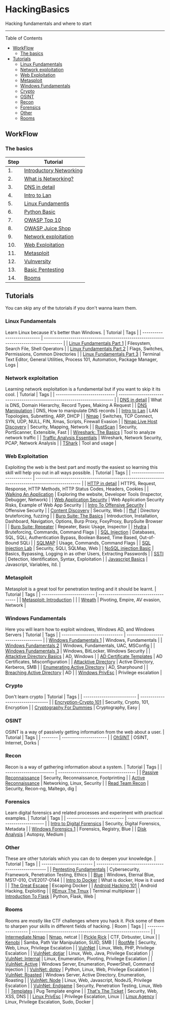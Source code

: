 <h1>HackingBasics</h1>
Hacking fundamentals and where to start

---
Table of Contents
- [WorkFlow](#workflow)
  - [The basics](#the-basics)
- [Tutorials](#tutorials)
  - [Linux Fundamentals](#linux-fundamentals)
  - [Network exploitation](#network-exploitation)
  - [Web Exploitation](#web-exploitation)
  - [Metasploit](#metasploit)
  - [Windows Fundamentals](#windows-fundamentals)
  - [Crypto](#crypto)
  - [OSINT](#osint)
  - [Recon](#recon)
  - [Forensics](#forensics)
  - [Other](#other)
  - [Rooms](#rooms)

## WorkFlow

### The basics
| Step | Tutorial                                      |
| ---- | --------------------------------------------- |
| 1.   | [Introductory Networking]                     |
| 2.   | [What is Networking?]                         |
| 3.   | [DNS in detail]                               |
| 4.   | [Intro to Lan]                                |
| 5.   | [Linux Fundamentls](#linux-fundamentals)      |
| 6.   | [Python Basic]                                |
| 7.   | [OWASP Top 10]                                |
| 8.   | [OWASP Juice Shop]                            |
| 9.   | [Network exploitation](#network-exploitation) |
| 10.  | [Web Exploitation](#web-exploitation)         |
| 11.  | [Metasploit](#metasploit)                     |
| 12.  | [Vulnversity]                                 |
| 13.  | [Basic Pentesting]                            |
| 14.  | [Rooms](#rooms)                               |

## Tutorials
You can skip any of the tutorials if you don't wanna learn them.

### Linux Fundamentals
Learn Linux because it's better than Windows.
| Tutorial                    | Tags                                                                                    |
| --------------------------- | --------------------------------------------------------------------------------------- |
| [Linux Fundamentals Part 1] | Filesystem, Search File, Shell Operators                                                |
| [Linux Fundamentals Part 2] | Flags, Switches, Permissions, Common Directories                                        |
| [Linux Fundamentals Part 3] | Terminal Text Editor, General Utilities, Process 101, Automation, Package Manager, Logs |

### Network exploitation
Learning network exploitation is a fundamental but if you want to skip it its cool.
| Tutorial                      | Tags                                                                        |
| ----------------------------- | --------------------------------------------------------------------------- |
| [DNS in detail]               | What is DNS, Domain Hierarchy, Record Types, Making A Request               |
| [DNS Manipulation]            | DNS, How to manipulate DNS records                                          |
| [Intro to Lan]                | LAN Topologies, Subnetting, ARP, DHCP                                       |
| [Nmap]                        | Switches, TCP Connect, SYN, UDP, NULL, FIN, Xmas, Scripts, Firewall Evasion |
| [Nmap Live Host Discovery]    | Security, Mapping, Network                                                  |
| [RustScan]                    | Security, PortScanner, Extensible, Fast                                     |
| [Wireshark: The Basics]       | Tool to analyze network traffic                                             |
| [Traffic Analysis Essentials] | Wireshark, Network Security, PCAP, Network Analysis                         |
| [TShark]                      | Tool and usage                                                              |

### Web Exploitation
Exploiting the web is the best part and mostly the easiest so learning this skill will help you out in all ways possible.
| Tutorial                      | Tags                                                                                                 |
| ----------------------------- | ---------------------------------------------------------------------------------------------------- |
| [HTTP in detail]              | HTTPS, Request, Response, HTTP Methods, HTTP Status Codes, Headers, Cookies                          |
| [Walking An Application]      | Exploring the website, Developer Tools (Inspector, Debugger, Network)                                |
| [Web Application Security]    | Web Application Security Risks, Example of Web App Security                                          |
| [Intro To Offensive Security] | Offensive Security                                                                                   |
| [Content Discovery]           | Security, Web                                                                                        |
| [ffuf]                        | Directory bruteforcing, fuzzing                                                                      |
| [Burp Suite: The Basics]      | Introduction, Installation, Dashboard, Navigation, Options, Burp Proxy, FoxyProxy, BurpSuite Browser |
| [Burp Suite: Repeater]        | Repeater, Basic Usage, Inspector                                                                     |
| [Hydra]                       | Bruteforcing, Commands, Command Flags                                                                |
| [SQL Injection]               | Databases, SQL, SQLi, Authentication Bypass, Boolean Based, Time Based, Out-of-Bound SQLi            |
| [SQLMAP]                      | Usage, Commands, Command Flags                                                                       |
| [SQL Injection Lab]           | Security, SQLI, SQLMap, Web                                                                          |
| [NoSQL injection Basic]       | Basics, Bypassing, Logging in as other Users, Extracting Passwords                                   |
| [SSTI]                        | Detection, Identification, Syntax, Exploitation                                                      |
| [Javascript Basics]           | Javascript, Variables, itd.                                                                          |

### Metasploit
Metasploit is a great tool for penetration testing and it should be learnt.
| Tutorial                   | Tags                                  |
| -------------------------- | ------------------------------------- |
| [Metasploit: Introduction] |                                       |
| [Wreath]                   | Pivoting, Empire, AV evasion, Network |

### Windows Fundamentals
Here you will learn how to exploit windows, Windows AD, and Windows Servers
| Tutorial                       | Tags                                 |
| ------------------------------ | ------------------------------------ |
| [Windows Fundamentals 1]       | Windows, Fundamentals                |
| [Windows Fundamentals 2]       | Windows, Fundamentals, UAC, MSConfig |
| [Windows Fundamentals 3]       | Windows, BitLocker, Windows Security |
| [Attacktive Directory Basics]  | AD, Windows                          |
| [AD Certificate Templates]     | AD Certificates, Misconfiguration    |
| [Attacktive Directory]         | Active Directory, Kerberos, SMB      |
| [Enumerating Active Directory] | AD, Sharphound                       |
| [Breaching Active Directory]   | AD                                   |
| [Windows PrivEsc]              | Privilege escalation                 |

### Crypto
Don't learn crypto
| Tutorial                   | Tags                              |
| -------------------------- | --------------------------------- |
| [Encryption-Crypto 101]    | Security, Crypto, 101, Encryption |
| [Cryptography For Dummies] | Cryptography, Easy                |

### OSINT
OSINT is a way of passively getting information from the web about a user. 
| Tutorial | Tags                   |
| -------- | ---------------------- |
| [OhSINT] | OSINT, Internet, Dorks |

### Recon
Recon is a way of gathering information about a system.
| Tutorial                 | Tags                                   |
| ------------------------ | -------------------------------------- |
| [Passive Reconnaissance] | Security, Reconnaissance, Footprinting |
| [Active Reconnaissance]  | Networking, Linux, Security            |
| [Read Team Recon]        | Security, Recon-ng, Maltego, dig       |

### Forensics
Learn digital forensics and related processes and experiment with practical examples.
| Tutorial                     | Tags                                  |
| ---------------------------- | ------------------------------------- |
| [Intro to Digital Forensics] | Security, Digital Forensics, Metadata |
| [Windows Forensics 1]        | Forensics, Registry, Blue             |
| [Disk Analysis]              | Autopsy, Medium                       |

### Other
These are other tutorials which you can do to deepen your knowledge.
| Tutorial                  | Tags                                                  |
| ------------------------- | ----------------------------------------------------- |
| [Pentesting Fundamentals] | Cybersecurity, Framework, Penetration Testing, Ethics |
| [Blue]                    | Windows, Eternal Blue, MS17-010, CVE2017-0144         |
| [Intro to Docker]         | What is docker, How is it used                        |
| [The Great Escape]        | Escaping Docker                                       |
| [Android Hacking 101]     | Android Hacking, Exploiting                           |
| [REmux The Tmux]          | Terminal multiplexer                                  |
| [Introduction To Flask]   | Python, Flask, Web                                    |

### Rooms
Rooms are mostly like CTF challenges where you hack it. Pick some of them to sharpen your skills in different fields of hacking.
| Room                | Tags                                                       |
| ------------------- | ---------------------------------------------------------- |
| [Intermediate Nmap] | [Nmap], netcat                                             |
| [Pickle Rick]       | CTF, Dirbuster, Linux                                      |
| [Kenobi]            | Samba, Path Var Manipulation, SUID, SMB                    |
| [RootMe]            | Security, Web, Linux, Privilege Escalation                 |
| [VulnNet]           | Linux, Web, PHP, Privilege Escalation                      |
| [VulnNet: dotjar]   | Linux, Web, Java, Privilege Escalation                     |
| [VulnNet: Internal] | Linux, Enumeration, Pivoting, Privilege Escalation         |
| [VulnNet: Active]   | Windows Server, Enumeration, PowerShell, Command Injection |
| [VulnNet: dotpy]    | Python, Linux, Web, Privilege Escalation                   |
| [VulnNet: Roasted]  | Windows Server, Active Directory, Enumeration, Roasting    |
| [VulnNet: Node]     | Linux, Web, Javascript, NodeJS, Privilege Escalation       |
| [VulnNet: Endgame]  | Security, Penetration Testing, Linux, Web                  |
| [Templates]         | Pug Template engine                                        |
| [That's The Ticket] | Security, Web, XSS, DNS                                    |
| [Linux PrivEsc]     | Privilege Escalation, Linux                                |
| [Linux Agency]      | Linux, Privilege Escalation, Sudo, Docker                  |

[//]: # (These are reference links used in the body of this note and get stripped out when the markdown processor does its job. There is no need to format nicely because it shouldn't be seen)
[Wireshark: The Basics]: https://tryhackme.com/room/wiresharkthebasics
[Introduction To Flask]: https://tryhackme.com/room/flask
[The Great Escape]: https://tryhackme.com/room/thegreatescape
[REmux The Tmux]: https://tryhackme.com/room/tmuxremux
[AD Certificate Templates]: https://tryhackme.com/room/adcertificatetemplates
[TShark]: https://tryhackme.com/room/tshark
[Android Hacking 101]: https://tryhackme.com/room/androidhacking101
[DNS Manipulation]: https://tryhackme.com/room/dnsmanipulation
[Intro to Docker]: https://tryhackme.com/room/introtodockerk8pdqk
[RustScan]: https://tryhackme.com/room/rustscan
[Javascript Basics]: https://tryhackme.com/room/javascriptbasics
[Traffic Analysis Essentials]: https://tryhackme.com/room/trafficanalysisessentials
[Disk Analysis]: https://tryhackme.com/room/autopsy2ze0
[ffuf]: https://tryhackme.com/room/ffuf
[Enumerating Active Directory]: https://tryhackme.com/room/adenumeration
[Linux Agency]: https://tryhackme.com/room/linuxagency
[Cryptography For Dummies]: https://tryhackme.com/room/cryptographyfordummies
[Breaching Active Directory]: https://tryhackme.com/room/breachingad
[Windows PrivEsc]: https://tryhackme.com/room/windows10privesc
[SQL Injection Lab]: https://tryhackme.com/room/sqlilab
[Windows Forensics 1]: https://tryhackme.com/room/windowsforensics1
[Active Reconnaissance]: https://tryhackme.com/room/activerecon
[Read Team Recon]: https://tryhackme.com/room/redteamrecon
[Wreath]: https://tryhackme.com/room/wreath
[Nmap Live Host Discovery]: https://tryhackme.com/room/nmap01
[Intro to Digital Forensics]: https://tryhackme.com/room/introdigitalforensics
[Passive Reconnaissance]: https://tryhackme.com/room/passiverecon
[OhSINT]: https://tryhackme.com/room/ohsint
[Introductory Networking]: https://tryhackme.com/room/introtonetworking
[What is Networking?]: https://tryhackme.com/room/whatisnetworking
[Linux Fundamentals Part 1]: https://tryhackme.com/room/linuxfundamentalspart1
[Linux Fundamentals Part 2]: https://tryhackme.com/room/linuxfundamentalspart2
[Linux Fundamentals Part 3]: https://tryhackme.com/room/linuxfundamentalspart3
[Python Basic]: https://tryhackme.com/room/pythonbasics
[OWASP Top 10]: https://tryhackme.com/room/owasptop10
[OWASP Juice Shop]: https://tryhackme.com/room/owaspjuiceshop
[DNS in detail]: https://tryhackme.com/room/dnsindetail
[Intro to Lan]: https://tryhackme.com/room/introtolan
[HTTP in detail]: https://tryhackme.com/room/httpindetail
[Walking An Application]: https://tryhackme.com/room/walkinganapplication
[Web Application Security]: https://tryhackme.com/room/introwebapplicationsecurity
[SQL Injection]: https://tryhackme.com/room/sqlinjectionlm
[NoSQL injection Basic]: https://tryhackme.com/room/nosqlinjectiontutorial
[SSTI]: https://tryhackme.com/room/learnssti
[Basic Pentesting]: https://tryhackme.com/room/basicpentestingjt
[Nmap]: https://tryhackme.com/room/furthernmap
[Intermediate Nmap]: https://tryhackme.com/room/intermediatenmap
[Burp Suite: The Basics]: https://tryhackme.com/room/burpsuitebasicsold
[Hydra]: https://tryhackme.com/room/hydra
[SQLMAP]: https://tryhackme.com/room/sqlmap
[Metasploit: Introduction]: https://tryhackme.com/room/metasploitintro
[Vulnversity]: https://tryhackme.com/room/vulnversity
[Pickle Rick]: https://tryhackme.com/room/picklerick
[Kenobi]: https://tryhackme.com/room/kenobi
[Burp Suite: Repeater]: https://tryhackme.com/room/burpsuiterepeater
[Templates]: https://tryhackme.com/room/templates
[That's The Ticket]: https://tryhackme.com/room/thatstheticket
[VulnNet]: https://tryhackme.com/room/vulnnet1
[VulnNet: dotjar]: https://tryhackme.com/room/vulnnetdotjar
[VulnNet: Internal]: https://tryhackme.com/room/vulnnetinternal
[VulnNet: Active]: https://tryhackme.com/room/vulnnetactive
[VulnNet: dotpy]: https://tryhackme.com/room/vulnnetdotpy
[VulnNet: Roasted]: https://tryhackme.com/room/vulnnetroasted
[VulnNet: Node]: https://tryhackme.com/room/vulnnetnode
[VulnNet: Endgame]: https://tryhackme.com/room/vulnnetendgame
[Intro To Offensive Security]: https://tryhackme.com/room/introtooffensivesecurity
[Pentesting Fundamentals]: https://tryhackme.com/room/pentestingfundamentals
[Blue]: https://tryhackme.com/room/blue
[RootMe]: https://tryhackme.com/room/rrootme
[Content Discovery]: https://tryhackme.com/room/contentdiscovery
[Linux PrivEsc]: https://tryhackme.com/room/linuxprivesc
[Attacktive Directory]: https://tryhackme.com/room/attacktivedirectory
[Windows Fundamentals 1]: https://tryhackme.com/room/windowsfundamentals1xbx
[Windows Fundamentals 2]: https://tryhackme.com/room/windowsfundamentals2x0x
[Windows Fundamentals 3]: https://tryhackme.com/room/windowsfundamentals3xzx
[Encryption-Crypto 101]: https://tryhackme.com/room/encryptioncrypto101
[Attacktive Directory Basics]: https://tryhackme.com/room/winadbasics